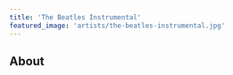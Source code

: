 ```yaml
---
title: 'The Beatles Instrumental'
featured_image: 'artists/the-beatles-instrumental.jpg'
---
```


## About


